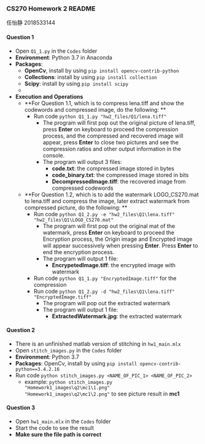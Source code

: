 ### CS270 Homework 2 README

任怡静 2018533144

#### Question 1

- Open `Q1_1.py` in the `Codes` folder
- **Environment**: Python 3.7 in Anaconda
- **Packages**: 
  - **OpenCv**, install by using `pip install opencv-contrib-python`
  - **Collections**: install by using `pip install collection`
  - **Scipy**: install by using `pip install scipy`
  - 
- **Execution and Operations**
  - **For Question 1.1, which is to compress lena.tiff and show the codewords and compressed image, do the following: **
    - Run code `python Q1_1.py "hw2_files/Q1/lena.tiff"`
      - The program will first pop out the original picture of lena.tiff, press **Enter** on keyboard to proceed the compression process, and the compressed and recovered image will appear, press **Enter** to close two pictures and see the compression ratios and other output information in the console. 
      - The program will output 3 files:
        - **code.txt**: the compressed image stored in bytes
        - **code_binary.txt**: the compressed image stored in bits
        - **DecompressedImage.tiff**: the recovered image from compressed codewords
  - **For Question 1.2, which is to add the watermark LOGO_CS270.mat to lena.tiff and compress the image, later extract watermark from compressed picture, do the following: **
    - Run code `python Q1_2.py -e "hw2_files\Q1\lena.tiff" "hw2_files\Q1\LOGO_CS270.mat"  `
      - The program will first pop out the original mat of the watermark, press **Enter** on keyboard to proceed the Encryption process, the Origin image and Encrypted image will appear successively when pressing **Enter**. Press **Enter** to end the encryption process.
      - The program will output 1 file:
        -  **EncrypetedImage.tiff**: the encrypted image with watermark
    - Run code `python Q1_1.py "EncryptedImage.tiff"` for the compression
    - Run code `python Q1_2.py -d "hw2_files\Q1\lena.tiff" "EncryptedImage.tiff"     `
      - The program will pop out the extracted watermark
      - The program will output 1 file:
        - **ExtractedWatermark.jpg**: the extracted watermark

#### Question 2

- There is an unfinished matlab version of stitching in `hw1_main.mlx` 
- Open `stitch_images.py` in the `Codes` folder
- **Environment**: Python 3.7
- **Packages**: OpenCv, install by using `pip install opencv-contrib-python==3.4.2.16`
- Run code `python stitch_images.py <NAME_OF_PIC_1> <NAME_OF_PIC_2>`
  - example: `python stitch_images.py "Homework1_images\q2\mc1\1.png"  "Homework1_images\q2\mc1\2.png"` to see picture result in **mc1**

#### Question 3

- Open `hw1_main.mlx` in the `Codes` folder
- Start the code to see the result
- **Make sure the file path is correct**